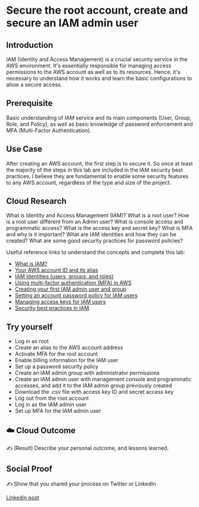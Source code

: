 # Secure the root account, create and secure an IAM admin user

## Introduction

IAM (Identity and Access Management) is a crucial security service in the AWS environment. It's essentially responsible for managing access permissions to the AWS account as well as to its resources. Hence, it's necessary to understand how it works and learn the basic configurations to allow a secure access.

## Prerequisite

Basic understanding of IAM service and its main components (User, Group, Role, and Policy), as well as basic knowledge of password enforcement and MFA (Multi-Factor Authentication).

## Use Case

After creating an AWS account, the first step is to secure it. So once at least the majority of the steps in this lab are included in the IAM security best practices, I believe they are fundamental to enable some security features to any AWS account, regardless of the type and size of the project.

## Cloud Research

What is Identity and Access Management (IAM)?
What is a root user?
How is a root user different from an Admin user?
What is console access and programmatic access?
What is the access key and secret key?
What is MFA and why is it important?
What are IAM identities and how they can be created?
What are some good security practices for password policies?

Useful reference links to understand the concepts and complete this lab:

- [What is IAM?](https://docs.aws.amazon.com/IAM/latest/UserGuide/introduction.html)
- [Your AWS account ID and its alias](https://docs.aws.amazon.com/IAM/latest/UserGuide/console_account-alias.html)
- [IAM Identities (users, groups, and roles)](https://docs.aws.amazon.com/IAM/latest/UserGuide/id.html)
- [Using multi-factor authentication (MFA) in AWS](https://docs.aws.amazon.com/IAM/latest/UserGuide/id_credentials_mfa.html)
- [Creating your first IAM admin user and group](https://docs.aws.amazon.com/IAM/latest/UserGuide/getting-started_create-admin-group.html)
- [Setting an account password policy for IAM users](https://docs.aws.amazon.com/IAM/latest/UserGuide/id_credentials_passwords_account-policy.html?icmpid=docs_iam_console)
- [Managing access keys for IAM users](https://docs.aws.amazon.com/IAM/latest/UserGuide/id_credentials_access-keys.html)
- [Security best practices in IAM](https://docs.aws.amazon.com/IAM/latest/UserGuide/best-practices.html)

## Try yourself

- Log in as root
- Create an alias to the AWS account address
- Activate MFA for the root account
- Enable billing information for the IAM user
- Set up a password security policy
- Create an IAM admin group with administrator permissions
- Create an IAM admin user with management console and programmatic accesses, and add it to the IAM admin group previously created
- Download the .csv file with access key ID and secret access key
- Log out from the root account
- Log in as the IAM admin user
- Set up MFA for the IAM admin user

## ☁️ Cloud Outcome

✍️ (Result) Describe your personal outcome, and lessons learned.

## Social Proof

✍️ Show that you shared your process on Twitter or LinkedIn

[Linkedin post](link)
